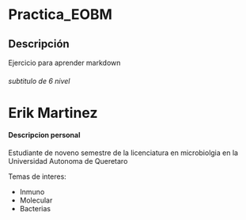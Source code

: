 # Practica_EOBM

## Descripción
Ejercicio para aprender markdown
###### subtitulo de 6 nivel

Erik Martinez
=======
#### Descripcion personal

Estudiante de noveno semestre de la licenciatura en microbiolgia en la Universidad Autonoma de Queretaro

Temas de interes:
* Inmuno
* Molecular
* Bacterias
